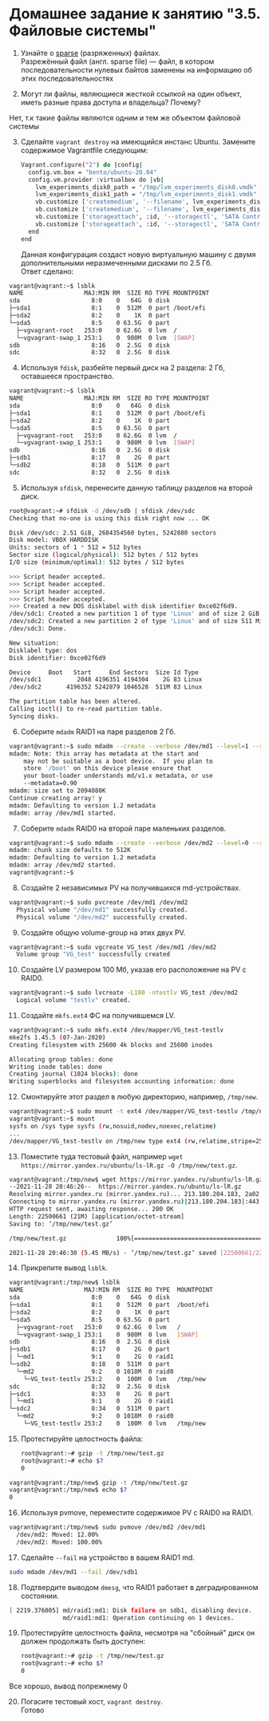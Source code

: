 # Домашнее задание к занятию "3.5. Файловые системы"

1. Узнайте о [sparse](https://ru.wikipedia.org/wiki/%D0%A0%D0%B0%D0%B7%D1%80%D0%B5%D0%B6%D1%91%D0%BD%D0%BD%D1%8B%D0%B9_%D1%84%D0%B0%D0%B9%D0%BB) (разряженных) файлах.  
Разрежённый файл (англ. sparse file) — файл, в котором последовательности нулевых байтов заменены на информацию об этих последовательностях


2. Могут ли файлы, являющиеся жесткой ссылкой на один объект, иметь разные права доступа и владельца? Почему?
  
Нет, т.к такие файлы являются одним и тем же объектом файловой системы 

3. Сделайте `vagrant destroy` на имеющийся инстанс Ubuntu. Замените содержимое Vagrantfile следующим:

    ```bash
    Vagrant.configure("2") do |config|
      config.vm.box = "bento/ubuntu-20.04"
      config.vm.provider :virtualbox do |vb|
        lvm_experiments_disk0_path = "/tmp/lvm_experiments_disk0.vmdk"
        lvm_experiments_disk1_path = "/tmp/lvm_experiments_disk1.vmdk"
        vb.customize ['createmedium', '--filename', lvm_experiments_disk0_path, '--size', 2560]
        vb.customize ['createmedium', '--filename', lvm_experiments_disk1_path, '--size', 2560]
        vb.customize ['storageattach', :id, '--storagectl', 'SATA Controller', '--port', 1, '--device', 0, '--type', 'hdd', '--medium', lvm_experiments_disk0_path]
        vb.customize ['storageattach', :id, '--storagectl', 'SATA Controller', '--port', 2, '--device', 0, '--type', 'hdd', '--medium', lvm_experiments_disk1_path]
      end
    end
    ```

    Данная конфигурация создаст новую виртуальную машину с двумя дополнительными неразмеченными дисками по 2.5 Гб.  
Ответ сделано:
```bash
vagrant@vagrant:~$ lsblk
NAME                 MAJ:MIN RM  SIZE RO TYPE MOUNTPOINT
sda                    8:0    0   64G  0 disk
├─sda1                 8:1    0  512M  0 part /boot/efi
├─sda2                 8:2    0    1K  0 part
└─sda5                 8:5    0 63.5G  0 part
  ├─vgvagrant-root   253:0    0 62.6G  0 lvm  /
  └─vgvagrant-swap_1 253:1    0  980M  0 lvm  [SWAP]
sdb                    8:16   0  2.5G  0 disk
sdc                    8:32   0  2.5G  0 disk
```
4. Используя `fdisk`, разбейте первый диск на 2 раздела: 2 Гб, оставшееся пространство.
```bash
vagrant@vagrant:~$ lsblk
NAME                 MAJ:MIN RM  SIZE RO TYPE MOUNTPOINT
sda                    8:0    0   64G  0 disk
├─sda1                 8:1    0  512M  0 part /boot/efi
├─sda2                 8:2    0    1K  0 part
└─sda5                 8:5    0 63.5G  0 part
  ├─vgvagrant-root   253:0    0 62.6G  0 lvm  /
  └─vgvagrant-swap_1 253:1    0  980M  0 lvm  [SWAP]
sdb                    8:16   0  2.5G  0 disk
├─sdb1                 8:17   0    2G  0 part
└─sdb2                 8:18   0  511M  0 part
sdc                    8:32   0  2.5G  0 disk
```
5. Используя `sfdisk`, перенесите данную таблицу разделов на второй диск.
```bash
root@vagrant:~# sfdisk -d /dev/sdb | sfdisk /dev/sdc
Checking that no-one is using this disk right now ... OK

Disk /dev/sdc: 2.51 GiB, 2684354560 bytes, 5242880 sectors
Disk model: VBOX HARDDISK
Units: sectors of 1 * 512 = 512 bytes
Sector size (logical/physical): 512 bytes / 512 bytes
I/O size (minimum/optimal): 512 bytes / 512 bytes

>>> Script header accepted.
>>> Script header accepted.
>>> Script header accepted.
>>> Script header accepted.
>>> Created a new DOS disklabel with disk identifier 0xce02f6d9.
/dev/sdc1: Created a new partition 1 of type 'Linux' and of size 2 GiB.
/dev/sdc2: Created a new partition 2 of type 'Linux' and of size 511 MiB.
/dev/sdc3: Done.

New situation:
Disklabel type: dos
Disk identifier: 0xce02f6d9

Device     Boot   Start     End Sectors  Size Id Type
/dev/sdc1          2048 4196351 4194304    2G 83 Linux
/dev/sdc2       4196352 5242879 1046528  511M 83 Linux

The partition table has been altered.
Calling ioctl() to re-read partition table.
Syncing disks.
```
6. Соберите `mdadm` RAID1 на паре разделов 2 Гб.
```bash
vagrant@vagrant:~$ sudo mdadm --create --verbose /dev/md1 --level=1 --raid-devices=2 /dev/sdb1 /dev/sdc1
mdadm: Note: this array has metadata at the start and
    may not be suitable as a boot device.  If you plan to
    store '/boot' on this device please ensure that
    your boot-loader understands md/v1.x metadata, or use
    --metadata=0.90
mdadm: size set to 2094080K
Continue creating array? y
mdadm: Defaulting to version 1.2 metadata
mdadm: array /dev/md1 started.
```
7. Соберите `mdadm` RAID0 на второй паре маленьких разделов.
```bash
vagrant@vagrant:~$ sudo mdadm --create --verbose /dev/md2 --level=0 --raid-devices=2 /dev/sdb2 /dev/sdc2
mdadm: chunk size defaults to 512K
mdadm: Defaulting to version 1.2 metadata
mdadm: array /dev/md2 started.
vagrant@vagrant:~$
```
8. Создайте 2 независимых PV на получившихся md-устройствах.
```bash
vagrant@vagrant:~$ sudo pvcreate /dev/md1 /dev/md2
  Physical volume "/dev/md1" successfully created.
  Physical volume "/dev/md2" successfully created.
  ```
9. Создайте общую volume-group на этих двух PV.
```bash
vagrant@vagrant:~$ sudo vgcreate VG_test /dev/md1 /dev/md2
  Volume group "VG_test" successfully created
```
10. Создайте LV размером 100 Мб, указав его расположение на PV с RAID0.
```bash
vagrant@vagrant:~$ sudo lvcreate -L100 -ntestlv VG_test /dev/md2
  Logical volume "testlv" created.
```
11. Создайте `mkfs.ext4` ФС на получившемся LV.
```bash
vagrant@vagrant:~$ sudo mkfs.ext4 /dev/mapper/VG_test-testlv
mke2fs 1.45.5 (07-Jan-2020)
Creating filesystem with 25600 4k blocks and 25600 inodes

Allocating group tables: done
Writing inode tables: done
Creating journal (1024 blocks): done
Writing superblocks and filesystem accounting information: done
```
12. Смонтируйте этот раздел в любую директорию, например, `/tmp/new`.
```bash
vagrant@vagrant:~$ sudo mount -t ext4 /dev/mapper/VG_test-testlv /tmp/new
vagrant@vagrant:~$ mount
sysfs on /sys type sysfs (rw,nosuid,nodev,noexec,relatime)
...
/dev/mapper/VG_test-testlv on /tmp/new type ext4 (rw,relatime,stripe=256)
```
13. Поместите туда тестовый файл, например `wget https://mirror.yandex.ru/ubuntu/ls-lR.gz -O /tmp/new/test.gz`.
```bash
vagrant@vagrant:/tmp/new$ wget https://mirror.yandex.ru/ubuntu/ls-lR.gz -O /tmp/new/test.gz
--2021-11-28 20:46:26--  https://mirror.yandex.ru/ubuntu/ls-lR.gz
Resolving mirror.yandex.ru (mirror.yandex.ru)... 213.180.204.183, 2a02:6b8::183
Connecting to mirror.yandex.ru (mirror.yandex.ru)|213.180.204.183|:443... connected.
HTTP request sent, awaiting response... 200 OK
Length: 22500661 (21M) [application/octet-stream]
Saving to: ‘/tmp/new/test.gz’

/tmp/new/test.gz              100%[=================================================>]  21.46M  5.67MB/s    in 3.9s

2021-11-28 20:46:30 (5.45 MB/s) - ‘/tmp/new/test.gz’ saved [22500661/22500661]
```
14. Прикрепите вывод `lsblk`.
```bash
vagrant@vagrant:/tmp/new$ lsblk
NAME                 MAJ:MIN RM  SIZE RO TYPE  MOUNTPOINT
sda                    8:0    0   64G  0 disk
├─sda1                 8:1    0  512M  0 part  /boot/efi
├─sda2                 8:2    0    1K  0 part
└─sda5                 8:5    0 63.5G  0 part
  ├─vgvagrant-root   253:0    0 62.6G  0 lvm   /
  └─vgvagrant-swap_1 253:1    0  980M  0 lvm   [SWAP]
sdb                    8:16   0  2.5G  0 disk
├─sdb1                 8:17   0    2G  0 part
│ └─md1                9:1    0    2G  0 raid1
└─sdb2                 8:18   0  511M  0 part
  └─md2                9:2    0 1018M  0 raid0
    └─VG_test-testlv 253:2    0  100M  0 lvm   /tmp/new
sdc                    8:32   0  2.5G  0 disk
├─sdc1                 8:33   0    2G  0 part
│ └─md1                9:1    0    2G  0 raid1
└─sdc2                 8:34   0  511M  0 part
  └─md2                9:2    0 1018M  0 raid0
    └─VG_test-testlv 253:2    0  100M  0 lvm   /tmp/new
```
15. Протестируйте целостность файла:

     ```bash
     root@vagrant:~# gzip -t /tmp/new/test.gz
     root@vagrant:~# echo $?
     0
     ```

```bash
vagrant@vagrant:/tmp/new$ gzip -t /tmp/new/test.gz
vagrant@vagrant:/tmp/new$ echo $?
0
```
16. Используя pvmove, переместите содержимое PV с RAID0 на RAID1.
```bash
vagrant@vagrant:/tmp/new$ sudo pvmove /dev/md2 /dev/md1
  /dev/md2: Moved: 12.00%
  /dev/md2: Moved: 100.00%
```
17. Сделайте `--fail` на устройство в вашем RAID1 md.
```bash
sudo mdadm /dev/md1 --fail /dev/sdb1
```
18. Подтвердите выводом `dmesg`, что RAID1 работает в деградированном состоянии.
```bash
[ 2219.376005] md/raid1:md1: Disk failure on sdb1, disabling device.
               md/raid1:md1: Operation continuing on 1 devices.
```
19. Протестируйте целостность файла, несмотря на "сбойный" диск он должен продолжать быть доступен:

     ```bash
     root@vagrant:~# gzip -t /tmp/new/test.gz
     root@vagrant:~# echo $?
     0
     ```
Все хорошо, вывод попрежнему 0

20. Погасите тестовый хост, `vagrant destroy`.  
Готово

